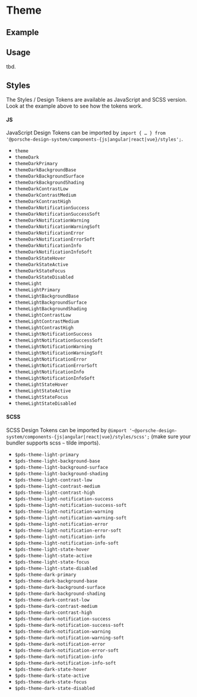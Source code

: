 # Theme

<TableOfContents></TableOfContents>

## Example

<Playground :frameworkMarkup="codeExample">
  <ExampleDesignTokensTheme />
</Playground>

## Usage

tbd.

## Styles

The Styles / Design Tokens are available as JavaScript and SCSS version. Look at the example above to see how the tokens
work.

#### JS

JavaScript Design Tokens can be imported by
`import { … } from '@porsche-design-system/components-{js|angular|react|vue}/styles';`.

- `theme`
- `themeDark`
- `themeDarkPrimary`
- `themeDarkBackgroundBase`
- `themeDarkBackgroundSurface`
- `themeDarkBackgroundShading`
- `themeDarkContrastLow`
- `themeDarkContrastMedium`
- `themeDarkContrastHigh`
- `themeDarkNotificationSuccess`
- `themeDarkNotificationSuccessSoft`
- `themeDarkNotificationWarning`
- `themeDarkNotificationWarningSoft`
- `themeDarkNotificationError`
- `themeDarkNotificationErrorSoft`
- `themeDarkNotificationInfo`
- `themeDarkNotificationInfoSoft`
- `themeDarkStateHover`
- `themeDarkStateActive`
- `themeDarkStateFocus`
- `themeDarkStateDisabled`
- `themeLight`
- `themeLightPrimary`
- `themeLightBackgroundBase`
- `themeLightBackgroundSurface`
- `themeLightBackgroundShading`
- `themeLightContrastLow`
- `themeLightContrastMedium`
- `themeLightContrastHigh`
- `themeLightNotificationSuccess`
- `themeLightNotificationSuccessSoft`
- `themeLightNotificationWarning`
- `themeLightNotificationWarningSoft`
- `themeLightNotificationError`
- `themeLightNotificationErrorSoft`
- `themeLightNotificationInfo`
- `themeLightNotificationInfoSoft`
- `themeLightStateHover`
- `themeLightStateActive`
- `themeLightStateFocus`
- `themeLightStateDisabled`

#### SCSS

SCSS Design Tokens can be imported by `@import '~@porsche-design-system/components-{js|angular|react|vue}/styles/scss';`
(make sure your bundler supports scss `~` tilde imports).

- `$pds-theme-light-primary`
- `$pds-theme-light-background-base`
- `$pds-theme-light-background-surface`
- `$pds-theme-light-background-shading`
- `$pds-theme-light-contrast-low`
- `$pds-theme-light-contrast-medium`
- `$pds-theme-light-contrast-high`
- `$pds-theme-light-notification-success`
- `$pds-theme-light-notification-success-soft`
- `$pds-theme-light-notification-warning`
- `$pds-theme-light-notification-warning-soft`
- `$pds-theme-light-notification-error`
- `$pds-theme-light-notification-error-soft`
- `$pds-theme-light-notification-info`
- `$pds-theme-light-notification-info-soft`
- `$pds-theme-light-state-hover`
- `$pds-theme-light-state-active`
- `$pds-theme-light-state-focus`
- `$pds-theme-light-state-disabled`
- `$pds-theme-dark-primary`
- `$pds-theme-dark-background-base`
- `$pds-theme-dark-background-surface`
- `$pds-theme-dark-background-shading`
- `$pds-theme-dark-contrast-low`
- `$pds-theme-dark-contrast-medium`
- `$pds-theme-dark-contrast-high`
- `$pds-theme-dark-notification-success`
- `$pds-theme-dark-notification-success-soft`
- `$pds-theme-dark-notification-warning`
- `$pds-theme-dark-notification-warning-soft`
- `$pds-theme-dark-notification-error`
- `$pds-theme-dark-notification-error-soft`
- `$pds-theme-dark-notification-info`
- `$pds-theme-dark-notification-info-soft`
- `$pds-theme-dark-state-hover`
- `$pds-theme-dark-state-active`
- `$pds-theme-dark-state-focus`
- `$pds-theme-dark-state-disabled`

<script lang="ts">
import Vue from 'vue';
import Component from 'vue-class-component';
import { getDesignTokensThemeCodeSamples } from '@porsche-design-system/shared';
import ExampleDesignTokensTheme from '@/pages/patterns/design-tokens/example-theme.vue';

@Component({
  components: {
    ExampleDesignTokensTheme
  },
})
export default class Code extends Vue {
  codeExample = getDesignTokensThemeCodeSamples();
}
</script>
